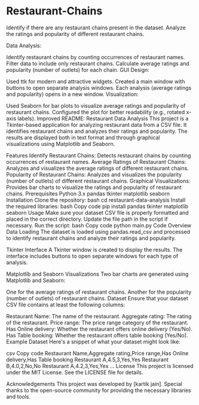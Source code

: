 # Restaurant-Chains
Identify if there are any restaurant chains present in the dataset. Analyze the ratings and popularity of different restaurant chains.

Data Analysis:

Identify restaurant chains by counting occurrences of restaurant names.
Filter data to include only restaurant chains.
Calculate average ratings and popularity (number of outlets) for each chain.
GUI Design:

Used ttk for modern and attractive widgets.
Created a main window with buttons to open separate analysis windows.
Each analysis (average ratings and popularity) opens in a new window.
Visualization:

Used Seaborn for bar plots to visualize average ratings and popularity of restaurant chains.
Configured the plot for better readability (e.g., rotated x-axis labels).
Improved README:
Restaurant Data Analysis
This project is a Tkinter-based application for analyzing restaurant data from a CSV file. It identifies restaurant chains and analyzes their ratings and popularity. The results are displayed both in text format and through graphical visualizations using Matplotlib and Seaborn.

Features
Identify Restaurant Chains: Detects restaurant chains by counting occurrences of restaurant names.
Average Ratings of Restaurant Chains: Analyzes and visualizes the average ratings of different restaurant chains.
Popularity of Restaurant Chains: Analyzes and visualizes the popularity (number of outlets) of different restaurant chains.
Graphical Visualizations: Provides bar charts to visualize the ratings and popularity of restaurant chains.
Prerequisites
Python 3.x
pandas
tkinter
matplotlib
seaborn
Installation
Clone the repository:
bash
cd restaurant-data-analysis
Install the required libraries:
bash
Copy code
pip install pandas tkinter matplotlib seaborn
Usage
Make sure your dataset CSV file is properly formatted and placed in the correct directory. Update the file path in the script if necessary.
Run the script:
bash
Copy code
python main.py
Code Overview
Data Loading
The dataset is loaded using pandas.read_csv and processed to identify restaurant chains and analyze their ratings and popularity.

Tkinter Interface
A Tkinter window is created to display the results. The interface includes buttons to open separate windows for each type of analysis.

Matplotlib and Seaborn Visualizations
Two bar charts are generated using Matplotlib and Seaborn:

One for the average ratings of restaurant chains.
Another for the popularity (number of outlets) of restaurant chains.
Dataset
Ensure that your dataset CSV file contains at least the following columns:

Restaurant Name: The name of the restaurant.
Aggregate rating: The rating of the restaurant.
Price range: The price range category of the restaurant.
Has Online delivery: Whether the restaurant offers online delivery (Yes/No).
Has Table booking: Whether the restaurant offers table booking (Yes/No).
Example Dataset
Here's a snippet of what your dataset might look like:

csv
Copy code
Restaurant Name,Aggregate rating,Price range,Has Online delivery,Has Table booking
Restaurant A,4.5,3,Yes,Yes
Restaurant B,4.0,2,No,No
Restaurant A,4.2,3,Yes,Yes
...
License
This project is licensed under the MIT License. See the LICENSE file for details.

Acknowledgements
This project was developed by [kartik jain].
Special thanks to the open-source community for providing the necessary libraries and tools.

